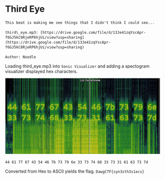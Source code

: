 # Third Eye
```
This beat is making me see things that I didn't think I could see...

third\_eye.mp3: [https://drive.google.com/file/d/13Je41zqYscApr-f6GJ5kC8RjeRP6hjUi/view?usp=sharing](https://drive.google.com/file/d/13Je41zqYscApr-f6GJ5kC8RjeRP6hjUi/view?usp=sharing)

Author: Noodle
```

Loading third_eye.mp3 into `Sonic Visualizer` and adding a spectogram visualizer displayed hex characters.

![image](Pasted%20image%2020210508164150.png)

`44 61 77 67 43 54 46 7b 73 79 6e 33 73 74 68 33 73 31 61 63 73 7d`

Converted from Hex to ASCII yields the flag.
`DawgCTF{syn3sth3s1acs}`
